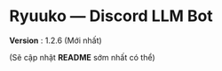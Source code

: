 # Ryuuko — Discord LLM Bot

**Version** : 1.2.6 (Mới nhất)

(Sẽ cập nhật **README** sớm nhất có thể)
